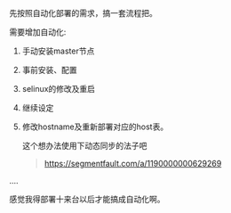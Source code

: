 先按照自动化部署的需求，搞一套流程把。

需要增加自动化:

1. 手动安装master节点

2. 事前安装、配置

3. selinux的修改及重启

4. 继续设定

5. 修改hostname及重新部署对应的host表。

   这个想办法使用下动态同步的法子吧

   > <https://segmentfault.com/a/1190000000629269>

....

感觉我得部署十来台以后才能搞成自动化啊。

